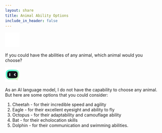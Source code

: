 ```yaml
---
layout: share
title: Animal Ability Options
include_in_header: false
---
```


<div markdown="1" class="msg-item user">

<img class='avatar' src="/assets/ic_avatar_user.svg" alt="Avatar of user"/>

<div markdown="1" class="msg-content">

If you could have the abilities of any animal, which animal would you choose?

</div>

</div>


<div markdown="1" class="msg-item assistant">

<img class='avatar' src="/assets/ic_avatar_assistant.svg" alt="Avatar of assistant"/>

<div markdown="1" class="msg-content">

As an AI language model, I do not have the capability to choose any animal. But here are some options that you could consider:

1. Cheetah - for their incredible speed and agility
2. Eagle - for their excellent eyesight and ability to fly
3. Octopus - for their adaptability and camouflage ability
4. Bat - for their echolocation skills
5. Dolphin - for their communication and swimming abilities.

</div>

</div>


